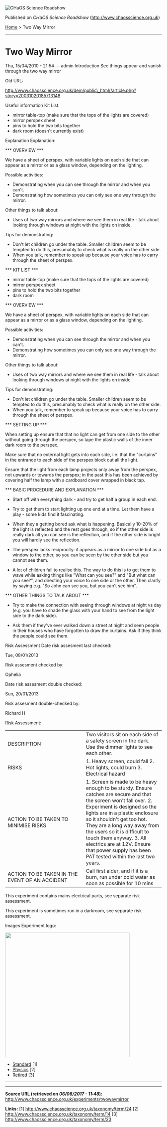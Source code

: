 <img src="http://www.chaosscience.org.uk/sites/default/files/garland_logo.png" alt="CHaOS Science Roadshow" id="logo" class="print-logo" />

Published on *CHaOS Science Roadshow* (<http://www.chaosscience.org.uk>)

[Home](http://www.chaosscience.org.uk/) &gt; Two Way Mirror

------------------------------------------------------------------------

Two Way Mirror
==============

<span class="submitted">Thu, 15/04/2010 - 21:54 — admin</span>
Introduction
See things appear and vanish through the two way mirror

Old URL: 

http://www.chaosscience.org.uk/dem/public\_html//article.php?story=20031020185713148

Useful information
Kit List: 

- mirror table-top (make sure that the tops of the lights are covered)
- mirror perspex sheet
- pins to hold the two bits together
- dark room
(doesn't currently exist)

Explanation
Explanation: 

\*\*\* OVERVIEW \*\*\*

We have a sheet of perspex, with variable lights on each side that can appear as a mirror or as a glass window, depending on the lighting.

Possible activities:
- Demonstrating when you can see through the mirror and when you can't.
- Demonstrating how sometimes you can only see one way through the mirror.

Other things to talk about:
- Uses of two way mirrors and where we see them in real life - talk about looking through windows at night with the lights on inside.

Tips for demonstrating:
- Don't let children go under the table. Smaller children seem to be tempted to do this, presumably to check what is really on the other side.
- When you talk, remember to speak up because your voice has to carry through the sheet of perspex.

\*\*\* KIT LIST \*\*\*

- mirror table-top (make sure that the tops of the lights are covered)
- mirror perspex sheet
- pins to hold the two bits together
- dark room

\*\*\* OVERVIEW \*\*\*

We have a sheet of perspex, with variable lights on each side that can appear as a mirror or as a glass window, depending on the lighting.

Possible activities:
- Demonstrating when you can see through the mirror and when you can't.
- Demonstrating how sometimes you can only see one way through the mirror.

Other things to talk about:
- Uses of two way mirrors and where we see them in real life - talk about looking through windows at night with the lights on inside.

Tips for demonstrating:
- Don't let children go under the table. Smaller children seem to be tempted to do this, presumably to check what is really on the other side.
- When you talk, remember to speak up because your voice has to carry through the sheet of perspex.

\*\*\* SETTING UP \*\*\*

When setting up ensure that that no light can get from one side to the other without going through the perspex, so tape the plastic walls of the inner dark room to the perspex.

Make sure that no external light gets into each side, i.e. that the "curtains" in the entrance to each side of the perspex block out all the light.

Ensure that the light from each lamp projects only away from the perspex, not upwards or towards the perspex; in the past this has been achieved by covering half the lamp with a cardboard cover wrapped in black tap.

\*\*\* BASIC PROCEDURE AND EXPLANATION \*\*\*

- Start off with everything dark - and try to get half a group in each end.

- Try to get them to start lighting up one end at a time. Let them have a play - some kids find it fascinating.

- When they a getting bored ask what is happening. Basically 10-20% of the light is reflected and the rest goes through, so if the other side is really dark all you can see is the reflection, and if the other side is bright you will hardly see the reflection.

- The perspex lacks reciprocity: it appears as a mirror to one side but as a window to the other, so you can be seen by the other side but you cannot see them.

- A lot of children fail to realise this. The way to do this is to get them to wave while asking things like "What can you see?" and "But what can you see?", and directing your voice to one side or the other. Then clarify by saying e.g. "So John can see you, but you can't see him".

\*\*\* OTHER THINGS TO TALK ABOUT \*\*\*

- Try to make the connection with seeing through windows at night vs day (e.g. you have to shade the glass with your hand to see from the light side to the dark side).

- Ask them if they've ever walked down a street at night and seen people in their houses who have forgotten to draw the curtains. Ask if they think the people could see them.

Risk Assessment
Date risk assesment last checked: 

<span class="date-display-single">Tue, 08/01/2013</span>

Risk assesment checked by: 

Ophelia

Date risk assesment double checked: 

<span class="date-display-single">Sun, 20/01/2013</span>

Risk assesment double-checked by: 

Richard H

Risk Assessment: 

<table>
<colgroup>
<col width="50%" />
<col width="50%" />
</colgroup>
<tbody>
<tr class="odd">
<td>DESCRIPTION</td>
<td>Two visitors sit on each side of a safety screen in the dark. Use the dimmer lights to see each other.</td>
</tr>
<tr class="even">
<td>RISKS</td>
<td>1. Heavy screen, could fall
2. Hot lights, could burn
3. Electrical hazard</td>
</tr>
<tr class="odd">
<td>ACTION TO BE TAKEN TO MINIMISE RISKS</td>
<td>1. Screen is made to be heavy enough to be sturdy. Ensure catches are secure and that the screen won't fall over.
2. Experiment is designed so the lights are in a plastic enclosure so it shouldn't get too hot. They are a long way away from the users so it is difficult to touch them anyway.
3. All electrics are at 12V. Ensure that power supply has been PAT tested within the last two years.</td>
</tr>
<tr class="even">
<td>ACTION TO BE TAKEN IN THE EVENT OF AN ACCIDENT</td>
<td>Call first aider, and if it is a burn, run under cold water as soon as possible for 10 mins</td>
</tr>
</tbody>
</table>

This experiment contains mains electrical parts, see separate risk assessment.

This experiment is sometimes run in a darkroom, see separate risk assessment.

Images
Experiment logo: 

<img src="http://www.chaosscience.org.uk/sites/default/files/imagefield_default_images/unknownexpt.png?1321624030" class="imagefield imagefield-field_experiment_logo" width="400" height="400" />

-   [Standard](http://www.chaosscience.org.uk/taxonomy/term/24 "A standard CHaOS experiment, useable for all hands-on events.") <span class="print-footnote">\[1\]</span>
-   [Physics](http://www.chaosscience.org.uk/taxonomy/term/14) <span class="print-footnote">\[2\]</span>
-   [Retired](http://www.chaosscience.org.uk/taxonomy/term/23 "An elderly experiment no longer in active use.") <span class="print-footnote">\[3\]</span>

****

------------------------------------------------------------------------

**Source URL (retrieved on *06/08/2017 - 11:48*):** <http://www.chaosscience.org.uk/experiments/twowaymirror>

**Links:**
\[1\] http://www.chaosscience.org.uk/taxonomy/term/24
\[2\] http://www.chaosscience.org.uk/taxonomy/term/14
\[3\] http://www.chaosscience.org.uk/taxonomy/term/23

